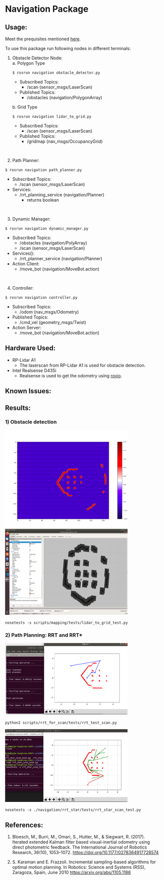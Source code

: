 # Navigation Package

## Usage:

Meet the prequisites mentioned [here](https://github.com/ERC-BPGC/Trotbot).

To use this package run following nodes in different terminals:
1) Obstacle Detector Node:  
    a. Polygon Type
    ```
    $ rosrun navigation obstacle_detector.py
    ```
    * Subscribed Topics:
        - /scan (sensor_msgs/LaserScan)
    * Published Topics:
        - /obstacles (navigation/PolygonArray)
    
    b. Grid Type
    ```
    $ rosrun navigation lidar_to_grid.py
    ```
    * Subscribed Topics:
        - /scan (sensor_msgs/LaserScan)
    * Published Topics:
        - /gridmap (nav_msgs/OccupancyGrid)
    

<br />

2) Path Planner:
```
$ rosrun navigation path_planner.py
```
* Subscribed Topics:
    - /scan (sensor_msgs/LaserScan)
* Services:
    - /rrt_planning_service (navigation/Planner)
        - returns boolean

<br />

3) Dynamic Manager:
```
$ rosrun navigation dynamic_manager.py
```
* Subscribed Topics:
    - /obstacles (navigation/PolyArray)
    - /scan (sensor_msgs/LaserScan)
* Services(): 
    - /rrt_planner_service (navigation/Planner)
* Action Client:
    - /move_bot (navigation/MoveBot.action)

<br />

4) Controller:
```
$ rosrun navigation controller.py
```
* Subscribed Topics:
    - /odom (nav_msgs/Odometry)
* Published Topics:
    - /cmd_vel (geometry_msgs/Twist)
* Action Server:
    - /move_bot (navigation/MoveBot.action)


## Hardware Used:
- RP-Lidar A1
    - The laserscan from RP-Lidar A1 is used for obstacle detection.
- Intel Realsense D435i
    - Realsense is used to get the odometry using [rovio](https://github.com/ethz-asl/rovio).


## Known Issues:



## Results:
### 1) Obstacle detection

<img src="scripts/mapping/tests/lidar_grid.png" alt="lidar_to_grid" title="RRT" width="400" height="320"/> <img src="scripts/mapping/tests/mapping_rviz.png" alt="rviz grid map" title="RRT*" width="400" height="280"/>

```
nosetests -s scripts/mapping/tests/lidar_to_grid_test.py
```

<!-- <img src="scripts/mapping/tests/mapping_rviz.png" alt="RRT*" title="RRT*" width="400"/> -->

### 2) Path Planning: RRT and RRT*

<img src="scripts/rrt_for_scan/tests/plan.png" alt="RRT" title="RRT" width="400"/> 

```
python2 scripts/rrt_for_scan/tests/rrt_test_scan.py
```

<img src="scripts/rrt_star/tests/RRTstar_without_max_iter.png" alt="RRT*" title="RRT*" width="400"/>

```
nosetests -s ./navigation/rrt_star/tests/rrt_star_scan_test.py
```


## References:
1.   Bloesch, M., Burri, M., Omari, S., Hutter, M., & Siegwart, R. (2017). Iterated extended Kalman filter based visual-inertial odometry using direct photometric feedback. The International Journal of Robotics Research, 36(10), 1053–1072. https://doi.org/10.1177/0278364917728574

2.   S. Karaman and E. Frazzoli. Incremental sampling-based algorithms for optimal motion planning. In Robotics: Science and Systems (RSS), Zaragoza, Spain, June 2010 https://arxiv.org/abs/1105.1186 
